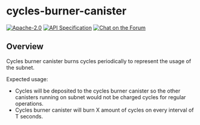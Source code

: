 # cycles-burner-canister

<div>
  <p>
    <a href="https://github.com/dfinity/cycles-burner-canister/blob/master/LICENSE"><img alt="Apache-2.0" src="https://img.shields.io/github/license/dfinity/bitcoin-canister"/></a>
    <a href="https://internetcomputer.org/docs/current/references/ic-interface-spec#ic-bitcoin-api"><img alt="API Specification" src="https://img.shields.io/badge/spec-interface%20specification-blue"/></a>
    <a href="https://forum.dfinity.org/"><img alt="Chat on the Forum" src="https://img.shields.io/badge/help-post%20on%20forum.dfinity.org-yellow"></a>
  </p>
</div>

## Overview

Cycles burner canister burns cycles periodically to represent the usage of the subnet. 

Expected usage: 
<ul>
  <li>Cycles will be deposited to the cycles burner canister so the other canisters running on subnet would not be charged cycles for regular operations.</li>
  <li>Cycles burner canister will burn X amount of cycles on every interval of T seconds.</li>
</ul>
